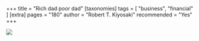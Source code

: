 +++
title = "Rich dad poor dad"
[taxonomies]
tags = [ "business", "financial" ]
[extra]
pages = "180"
author = "Robert T. Kiyosaki"
recommended = "Yes"
+++

<a target="_blank"  href="https://www.amazon.de/gp/product/3898798828/ref=as_li_tl?ie=UTF8&camp=1638&creative=6742&creativeASIN=3898798828&linkCode=as2&tag=chemaclass-21&linkId=f69dec442d1b1007657ceb9a3818dd38"><img border="0" src="//ws-eu.amazon-adsystem.com/widgets/q?_encoding=UTF8&MarketPlace=DE&ASIN=3898798828&ServiceVersion=20070822&ID=AsinImage&WS=1&Format=_SL250_&tag=chemaclass-21" ></a>

<!-- more -->
